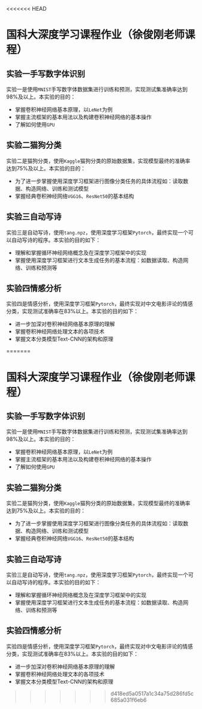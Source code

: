 <<<<<<< HEAD
# 国科大深度学习课程作业（徐俊刚老师课程）

## 实验一手写数字体识别

实验一是使用`MNIST`手写数字体数据集进行训练和预测，实现测试集准确率达到98%及以上。本实验的目的：

* 掌握卷积神经网络基本原理，以`LeNet`为例
* 掌握主流框架的基本用法以及构建卷积神经网络的基本操作
* 了解如何使用`GPU`

## 实验二猫狗分类

实验二是猫狗分类，使用`Kaggle`猫狗分类的原始数据集，实现模型最终的准确率达到75%及以上。本实验的目的：

* 为了进一步掌握使用深度学习框架进行图像分类任务的具体流程如：读取数据、构造网络、训练和测试模型
* 掌握经典卷积神经网络`VGG16`、`ResNet50`的基本结构

## 实验三自动写诗

实验三是自动写诗，使用`tang.npz`，使用深度学习框架`Pytorch`，最终实现一个可以自动写诗的程序。本实验的目的如下：

* 理解和掌握循环神经网络概念及在深度学习框架中的实现
* 掌握使用深度学习框架进行文本生成任务的基本流程：如数据读取、构造网络、训练和预测等

## 实验四情感分析

实验四是情感分析，使用深度学习框架`Pytorch`，最终实现对中文电影评论的情感分类，实现测试准确率在83%以上。本实验的目的如下：

*  进一步加深对卷积神经网络基本原理的理解
*  掌握卷积神经网络处理文本的各项技术
*  掌握文本分类模型Text-CNN的架构和原理

=======
# 国科大深度学习课程作业（徐俊刚老师课程）

## 实验一手写数字体识别

实验一是使用`MNIST`手写数字体数据集进行训练和预测，实现测试集准确率达到98%及以上。本实验的目的：

* 掌握卷积神经网络基本原理，以`LeNet`为例
* 掌握主流框架的基本用法以及构建卷积神经网络的基本操作
* 了解如何使用`GPU`

## 实验二猫狗分类

实验二是猫狗分类，使用`Kaggle`猫狗分类的原始数据集，实现模型最终的准确率达到75%及以上。本实验的目的：

* 为了进一步掌握使用深度学习框架进行图像分类任务的具体流程如：读取数据、构造网络、训练和测试模型
* 掌握经典卷积神经网络`VGG16`、`ResNet50`的基本结构

## 实验三自动写诗

实验三是自动写诗，使用`tang.npz`，使用深度学习框架`Pytorch`，最终实现一个可以自动写诗的程序。本实验的目的如下：

* 理解和掌握循环神经网络概念及在深度学习框架中的实现
* 掌握使用深度学习框架进行文本生成任务的基本流程：如数据读取、构造网络、训练和预测等

## 实验四情感分析

实验四是情感分析，使用深度学习框架`Pytorch`，最终实现对中文电影评论的情感分类，实现测试准确率在83%以上。本实验的目的如下：

*  进一步加深对卷积神经网络基本原理的理解
*  掌握卷积神经网络处理文本的各项技术
*  掌握文本分类模型Text-CNN的架构和原理

>>>>>>> d418ed5a0517a1c34a75d286fd5c685a031f6eb6
